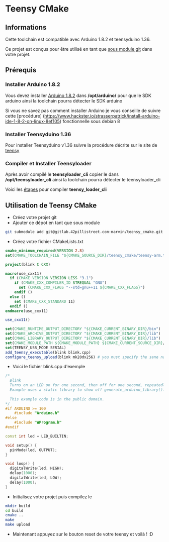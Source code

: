 # Teensy CMake

## Informations
Cette toolchain est compatible avec Arduino 1.8.2 et teensyduino 1.36.

Ce projet est conçus pour être utilisé en tant que [sous module git](https://git-scm.com/book/fr/v2/Utilitaires-Git-Sous-modules) dans votre projet.

## Prérequis
### Installer Arduino 1.8.2
Vous devez installer [Arduino 1.8.2](https://git-scm.com/book/fr/v2/Utilitaires-Git-Sous-modules)
dans **/opt/arduino/** pour que le SDK arduino ainsi la toolchain pourra détecter le SDK arduino

Si vous ne savez pas comment installer Arduino je vous conseille de suivre cette [procédure] 
(https://www.hackster.io/strasserpatrick/install-arduino-ide-1-8-2-on-linux-8ef105) fonctionnelle sous debian 8

### Installer Teensyduino 1.36
Pour installer Teensyduino v1.36 suivre la procédure décrite sur le site de 
[teensy](https://www.pjrc.com/teensy/td_download.html)

### Compiler et Installer Teensyloader
Après avoir compilé le **teensyloader_cli** copier le dans **/opt/teensyloader_cli**
ainsi la toolchain pourra détecter le teensyloader_cli

Voici les [étapes](https://github.com/PaulStoffregen/teensy_loader_cli) pour compiler **teensy_loader_cli**

## Utilisation de Teensy CMake
- Créez votre projet git
- Ajouter ce dépot en tant que sous module 

```bash
git submodule add git@gitlab.42pillistreet.com:marvin/teensy_cmake.git
```

- Créez votre fichier CMakeLists.txt

```cmake
cmake_minimum_required(VERSION 2.8)
set(CMAKE_TOOLCHAIN_FILE "${CMAKE_SOURCE_DIR}/teensy_cmake/teensy-arm.toolchain.cmake")

project(blink C CXX)

macro(use_cxx11)
  if (CMAKE_VERSION VERSION_LESS "3.1")
    if (CMAKE_CXX_COMPILER_ID STREQUAL "GNU")
      set (CMAKE_CXX_FLAGS "--std=gnu++11 ${CMAKE_CXX_FLAGS}")
    endif ()
  else ()
    set (CMAKE_CXX_STANDARD 11)
  endif ()
endmacro(use_cxx11)

use_cxx11()

set(CMAKE_RUNTIME_OUTPUT_DIRECTORY "${CMAKE_CURRENT_BINARY_DIR}/bin")
set(CMAKE_ARCHIVE_OUTPUT_DIRECTORY "${CMAKE_CURRENT_BINARY_DIR}/lib")
set(CMAKE_LIBRARY_OUTPUT_DIRECTORY "${CMAKE_CURRENT_BINARY_DIR}/lib")
set(CMAKE_MODULE_PATH ${CMAKE_MODULE_PATH} ${CMAKE_CURRENT_SOURCE_DIR}/teensy_cmake)
set(TEENSY_USB_MODE SERIAL)
add_teensy_executable(blink blink.cpp)
configure_teensy_upload(blink mk20dx256) # you must specify the sane name than the executable mk20dx256 Teensy 3.1
```

- Voici le fichier blink.cpp d'exemple

```c++
/*
  Blink
  Turns on an LED on for one second, then off for one second, repeatedly.
  Example uses a static library to show off generate_arduino_library().
 
  This example code is in the public domain.
*/
#if ARDUINO >= 100
    #include "Arduino.h"
#else
    #include "WProgram.h"
#endif

const int led = LED_BUILTIN;

void setup() {                
  pinMode(led, OUTPUT);
}

void loop() {
  digitalWrite(led, HIGH);
  delay(1000);
  digitalWrite(led, LOW);
  delay(1000);
}
```

- Initialisez votre projet puis compilez le

```bash
mkdir build
cd build
cmake ..
make
make upload
```

- Maintenant appuyez sur le bouton reset de votre teensy et voilà ! :D
